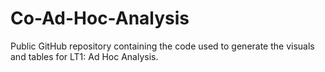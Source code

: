 # Co-Ad-Hoc-Analysis
Public GitHub repository containing the code used to generate the visuals and tables for LT1: Ad Hoc Analysis.
